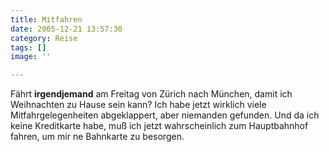 ```yaml
---
title: Mitfahren
date: 2005-12-21 13:57:30
category: Reise
tags: []
image: ''

---
```


Fährt **irgendjemand** am Freitag von Zürich nach München, damit ich Weihnachten zu Hause sein kann? Ich habe jetzt wirklich viele Mitfahrgelegenheiten abgeklappert, aber niemanden gefunden. Und da ich keine Kreditkarte habe, muß ich jetzt wahrscheinlich zum Hauptbahnhof fahren, um mir ne Bahnkarte zu besorgen.
